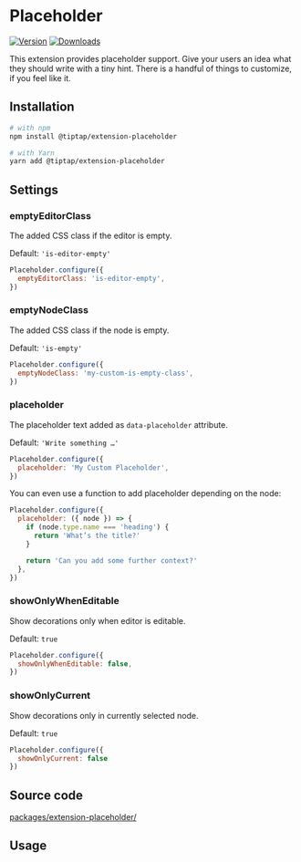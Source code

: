# Placeholder
[![Version](https://img.shields.io/npm/v/@tiptap/extension-placeholder.svg?label=version)](https://www.npmjs.com/package/@tiptap/extension-placeholder)
[![Downloads](https://img.shields.io/npm/dm/@tiptap/extension-placeholder.svg)](https://npmcharts.com/compare/@tiptap/extension-placeholder?minimal=true)

This extension provides placeholder support. Give your users an idea what they should write with a tiny hint. There is a handful of things to customize, if you feel like it.

## Installation
```bash
# with npm
npm install @tiptap/extension-placeholder

# with Yarn
yarn add @tiptap/extension-placeholder
```

## Settings

### emptyEditorClass
The added CSS class if the editor is empty.

Default: `'is-editor-empty'`

```js
Placeholder.configure({
  emptyEditorClass: 'is-editor-empty',
})
```

### emptyNodeClass
The added CSS class if the node is empty.

Default: `'is-empty'`

```js
Placeholder.configure({
  emptyNodeClass: 'my-custom-is-empty-class',
})
```

### placeholder
The placeholder text added as `data-placeholder` attribute.

Default: `'Write something …'`

```js
Placeholder.configure({
  placeholder: 'My Custom Placeholder',
})
```

You can even use a function to add placeholder depending on the node:

```js
Placeholder.configure({
  placeholder: ({ node }) => {
    if (node.type.name === 'heading') {
      return 'What’s the title?'
    }

    return 'Can you add some further context?'
  },
})
```

### showOnlyWhenEditable
Show decorations only when editor is editable.

Default: `true`

```js
Placeholder.configure({
  showOnlyWhenEditable: false,
})
```

### showOnlyCurrent
Show decorations only in currently selected node.

Default: `true`

```js
Placeholder.configure({
  showOnlyCurrent: false
})
```


## Source code
[packages/extension-placeholder/](https://github.com/ueberdosis/tiptap/blob/main/packages/extension-placeholder/)

## Usage
<tiptap-demo name="Extensions/Placeholder"></tiptap-demo>
